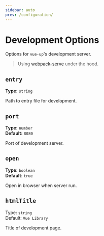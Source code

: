 ```yaml
---
sidebar: auto
prev: /configuration/
---
```


# Development Options

Options for `vue-up`'s development server.

> Using [webpack-serve](https://github.com/webpack-contrib/webpack-serve) under the hood.

## `entry` <Badge type='warn' text='Required'/>
**Type:** `string`

Path to entry file for development.

## `port`
**Type:** `number`  
**Default:** `8080`

Port of development server.

## `open`
**Type:** `boolean`  
**Default**: `true`

Open in browser when server run.

## `htmlTitle`
Type: `string`  
Default: `Vue Library`

Title of development page.
